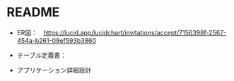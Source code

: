 # README

- ER図：　https://lucid.app/lucidchart/invitations/accept/7156398f-2567-454a-b261-09ef593b3860

- テーブル定義書：

- アプリケーション詳細設計
